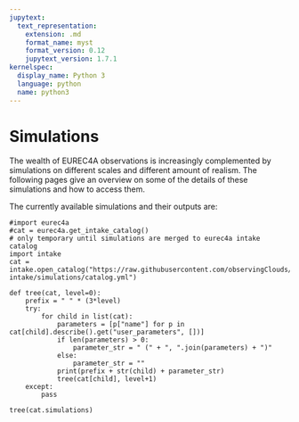 ```yaml
---
jupytext:
  text_representation:
    extension: .md
    format_name: myst
    format_version: 0.12
    jupytext_version: 1.7.1
kernelspec:
  display_name: Python 3
  language: python
  name: python3
---
```


# Simulations

The wealth of EUREC4A observations is increasingly complemented by simulations on different scales and different amount of realism.
The following pages give an overview on some of the details of these simulations and how to access them.

The currently available simulations and their outputs are:

```{code-cell} ipython3
#import eurec4a
#cat = eurec4a.get_intake_catalog()
# only temporary until simulations are merged to eurec4a intake catalog
import intake
cat = intake.open_catalog("https://raw.githubusercontent.com/observingClouds/eurec4a-intake/simulations/catalog.yml")

def tree(cat, level=0):
    prefix = " " * (3*level)
    try:
        for child in list(cat):
            parameters = [p["name"] for p in cat[child].describe().get("user_parameters", [])]
            if len(parameters) > 0:
                parameter_str = " (" + ", ".join(parameters) + ")"
            else:
                parameter_str = ""
            print(prefix + str(child) + parameter_str)
            tree(cat[child], level+1)
    except:
        pass

tree(cat.simulations)
```
